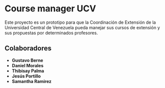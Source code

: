 # Course manager UCV

Este proyecto es un prototipo para que la Coordinación de Extensión de la Universidad Central de Venezuela pueda manejar sus cursos de extensión y sus propuestas por determinados profesores.

## Colaboradores

- **Gustavo Berne**
- **Daniel Morales**
- **Thibisay Palma**
- **Jesús Portillo**
- **Samantha Ramirez**
